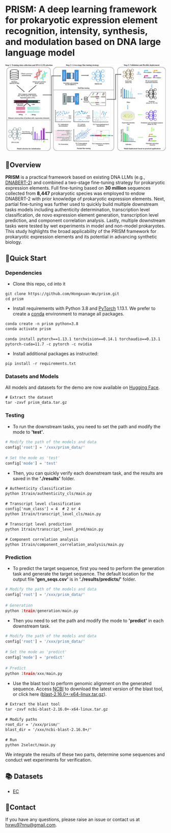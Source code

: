 # PRISM: A deep learning framework for prokaryotic expression element recognition, intensity, synthesis, and modulation based on DNA large language model

![framework](framework.jpg)


## 🔭Overview
**PRISM** is a practical framework based on existing DNA LLMs (e.g., [DNABERT-2](https://github.com/MAGICS-LAB/DNABERT_2)) and combined a two-stage fine-tuning strategy for prokaryotic expression elements. Full fine-tuning based on **30 million** sequences collected from **8,447** prokaryotic species was employed to endow DNABERT-2 with prior knowledge of prokaryotic expression elements. Next, partial fine-tuning was further used to quickly build multiple downstream tasks models including authenticity determination, transcription level classification, de novo expression element generation, transcription level prediction, and component correlation analysis. Lastly, multiple downstream tasks were tested by wet experiments in model and non-model prokaryotes. This study highlights the broad applicability of the PRISM framework for prokaryotic expression elements and its potential in advancing synthetic biology.


## 🎯Quick Start

### Dependencies
* Clone this repo, cd into it
```shell
git clone https://github.com/Hongxuan-Wu/prism.git
cd prism
```

* Install requirements with Python 3.8 and [PyTorch](https://pytorch.org/get-started/previous-versions/) 1.13.1. We prefer to create a [conda](https://www.anaconda.com/docs/getting-started/miniconda/main) environment to manage all packages.
```shell
conda create -n prism python=3.8
conda activate prism

conda install pytorch==1.13.1 torchvision==0.14.1 torchaudio==0.13.1 pytorch-cuda=11.7 -c pytorch -c nvidia
```

* Install additional packages as instructed:
```shell
pip install -r requirements.txt
```


### Datasets and Models
All models and datasets for the demo are now available on [Hugging Face](https://huggingface.co/datasets/Hongxuan-Wu/PED). 
```shell
# Extract the dataset
tar -zxvf prism_data.tar.gz
```


### Testing
* To run the downstream tasks, you need to set the path and modify the mode to **'test'**.
```python
# Modify the path of the models and data
config['root'] = '/xxx/prism_data/'

# Set the mode as 'test'
config['mode'] = 'test'
```
* Then, you can quickly verify each downstream task, and the results are saved in the **'./results'** folder.
```shell
# Authenticity classification
python 1train/authenticity_cls/main.py

# Transcript level classification
config['num_class'] = 4  # 2 or 4
python 1train/transcript_level_cls/main.py

# Transcript level prediction
python 1train/transcript_level_pred/main.py

# Component correlation analysis
python 1train/component_correlation_analysis/main.py
```


### Prediction
* To predict the target sequence, first you need to perform the generation task and generate the target sequence. The default location for the output file **'gen_seqs.csv'** is in **'./results/predicts/'** folder.
```python
# Modify the path of the models and data
config['root'] = '/xxx/prism_data/'

# Generation
python 1train/generation/main.py
```
* Then you need to set the path and modify the mode to **'predict'** in each downstream task.
```python
# Modify the path of the models and data
config['root'] = '/xxx/prism_data/'

# Set the mode as 'predict'
config['mode'] = 'predict'

# Predict
python 1train/xxx/main.py
```

* Use the blast tool to perform genomic alignment on the generated sequence. Access [NCBI](https://blast.ncbi.nlm.nih.gov/doc/blast-help/downloadblastdata.html) to download the latest version of the blast tool, or click here ([blast-2.16.0+-x64-linux.tar.gz](https://ftp.ncbi.nlm.nih.gov/blast/executables/blast+/LATEST/ncbi-blast-2.16.0+-x64-linux.tar.gz)).

```shell
# Extract the blast tool
tar -zxvf ncbi-blast-2.16.0+-x64-linux.tar.gz

# Modify paths
root_dir = '/xxx/prism/'
blast_dir = '/xxx/ncbi-blast-2.16.0+/'

# Run
python 2select/main.py
```
We integrate the results of these two parts, determine some sequences and conduct wet experiments for verification. 


## 📚 Datasets
* [EC](https://huggingface.co/datasets/Hongxuan-Wu/EC)


## 🤝Contact
If you have any questions, please raise an issue or contact us at hxwu97nnu@gmail.com.


<!-- ## 📜 Citation
If you find this work useful, please cite our paper:
```
@article{
    huang2021prism,
    title={PRISM: A deep learning framework for prokaryotic expression element recognition, intensity, synthesis, and modulation based on DNA large language model},
    author={},
    journal={},
    year={2021}
} -->
